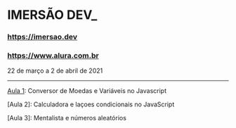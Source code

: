 # IMERSÃO DEV_

### https://imersao.dev
### https://www.alura.com.br

22 de março a 2 de abril de 2021

<hr>

[Aula 1](https://github.com/thanakin/imersao-dev/tree/master/Aula1): Conversor de Moedas e Variáveis no Javascript

[Aula 2]: Calculadora e laçoes condicionais no JavaScript

[Aula 3]: Mentalista e números aleatórios

[Aula 4]: AluraFlix
<!--
[Aula 5]():
[Aula 6]():
[Aula 7]():
[Aula 8]():
[Aula 9]():
[Aula 10]():
-->